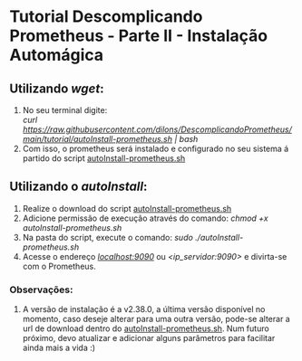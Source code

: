 # Tutorial Descomplicando Prometheus - Parte II - Instalação Automágica

## Utilizando _wget_: 

1. No seu terminal digite:  
_curl https://raw.githubusercontent.com/dilons/DescomplicandoPrometheus/main/tutorial/autoInstall-prometheus.sh | bash_ 
2. Com isso, o prometheus será instalado e configurado no seu sistema á partido do script [autoInstall-prometheus.sh](https://github.com/dilons/DescomplicandoPrometheus/blob/main/tutorial/autoInstall-prometheus.sh)


## Utilizando o _autoInstall_:
 	
1. Realize o download do script [autoInstall-prometheus.sh](https://github.com/dilons/DescomplicandoPrometheus/blob/main/tutorial/autoInstall-prometheus.sh)
2. Adicione permissão de execução através do comando: _chmod +x autoInstall-prometheus.sh_
3. Na pasta do script, execute o comando: _sudo ./autoInstall-prometheus.sh_
4. Acesse o endereço _<localhost:9090>_ ou _<ip_servidor:9090>_ e divirta-se com o Prometheus.

### Observações: 
1. A versão de instalação é a v2.38.0, a última versão disponível no momento, caso deseje alterar para uma outra versão, pode-se alterar a url de download dentro do [autoInstall-prometheus.sh](https://github.com/dilons/DescomplicandoPrometheus/blob/main/tutorial/autoInstall-prometheus.sh). Num futuro próximo, devo atualizar e adicionar alguns parâmetros para facilitar ainda mais a vida :)
